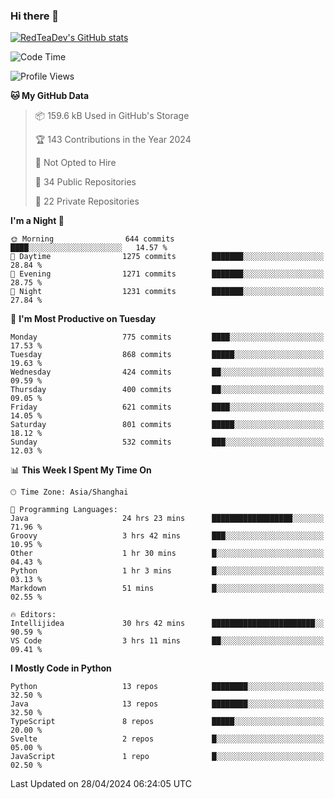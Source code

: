 ### Hi there 👋

<!--
**RedTeaDev/RedTeaDev** is a ✨ _special_ ✨ repository because its `README.md` (this file) appears on your GitHub profile.

Here are some ideas to get you started:

- 🔭 I’m currently working on ...
- 🌱 I’m currently learning ...
- 👯 I’m looking to collaborate on ...
- 🤔 I’m looking for help with ...
- 💬 Ask me about ...
- 📫 How to reach me: ...
- 😄 Pronouns: ...
- ⚡ Fun fact: ...
-->

<!--
[![wakatime](https://wakatime.com/badge/user/6b101ed0-04c0-4490-9283-eb61f2efff96.svg)](https://wakatime.com/@6b101ed0-04c0-4490-9283-eb61f2efff96)
!-->

[![RedTeaDev's GitHub stats](https://github-readme-stats.vercel.app/api?username=RedTeaDev)](https://github.com/anuraghazra/github-readme-stats)
<!--
[![willianrod's wakatime stats](https://github-readme-stats.vercel.app/api/wakatime?username=RedTeaDev)](https://github.com/anuraghazra/github-readme-stats)
!-->
<!--START_SECTION:waka-->
![Code Time](http://img.shields.io/badge/Code%20Time-2%2C189%20hrs%2032%20mins-blue)

![Profile Views](http://img.shields.io/badge/Profile%20Views-0-blue)

**🐱 My GitHub Data** 

> 📦 159.6 kB Used in GitHub's Storage 
 > 
> 🏆 143 Contributions in the Year 2024
 > 
> 🚫 Not Opted to Hire
 > 
> 📜 34 Public Repositories 
 > 
> 🔑 22 Private Repositories 
 > 
**I'm a Night 🦉** 

```text
🌞 Morning                644 commits         ████░░░░░░░░░░░░░░░░░░░░░   14.57 % 
🌆 Daytime                1275 commits        ███████░░░░░░░░░░░░░░░░░░   28.84 % 
🌃 Evening                1271 commits        ███████░░░░░░░░░░░░░░░░░░   28.75 % 
🌙 Night                  1231 commits        ███████░░░░░░░░░░░░░░░░░░   27.84 % 
```
📅 **I'm Most Productive on Tuesday** 

```text
Monday                   775 commits         ████░░░░░░░░░░░░░░░░░░░░░   17.53 % 
Tuesday                  868 commits         █████░░░░░░░░░░░░░░░░░░░░   19.63 % 
Wednesday                424 commits         ██░░░░░░░░░░░░░░░░░░░░░░░   09.59 % 
Thursday                 400 commits         ██░░░░░░░░░░░░░░░░░░░░░░░   09.05 % 
Friday                   621 commits         ████░░░░░░░░░░░░░░░░░░░░░   14.05 % 
Saturday                 801 commits         █████░░░░░░░░░░░░░░░░░░░░   18.12 % 
Sunday                   532 commits         ███░░░░░░░░░░░░░░░░░░░░░░   12.03 % 
```


📊 **This Week I Spent My Time On** 

```text
🕑︎ Time Zone: Asia/Shanghai

💬 Programming Languages: 
Java                     24 hrs 23 mins      ██████████████████░░░░░░░   71.96 % 
Groovy                   3 hrs 42 mins       ███░░░░░░░░░░░░░░░░░░░░░░   10.95 % 
Other                    1 hr 30 mins        █░░░░░░░░░░░░░░░░░░░░░░░░   04.43 % 
Python                   1 hr 3 mins         █░░░░░░░░░░░░░░░░░░░░░░░░   03.13 % 
Markdown                 51 mins             █░░░░░░░░░░░░░░░░░░░░░░░░   02.55 % 

🔥 Editors: 
Intellijidea             30 hrs 42 mins      ███████████████████████░░   90.59 % 
VS Code                  3 hrs 11 mins       ██░░░░░░░░░░░░░░░░░░░░░░░   09.41 % 
```

**I Mostly Code in Python** 

```text
Python                   13 repos            ████████░░░░░░░░░░░░░░░░░   32.50 % 
Java                     13 repos            ████████░░░░░░░░░░░░░░░░░   32.50 % 
TypeScript               8 repos             █████░░░░░░░░░░░░░░░░░░░░   20.00 % 
Svelte                   2 repos             █░░░░░░░░░░░░░░░░░░░░░░░░   05.00 % 
JavaScript               1 repo              █░░░░░░░░░░░░░░░░░░░░░░░░   02.50 % 
```




 Last Updated on 28/04/2024 06:24:05 UTC
<!--END_SECTION:waka-->



